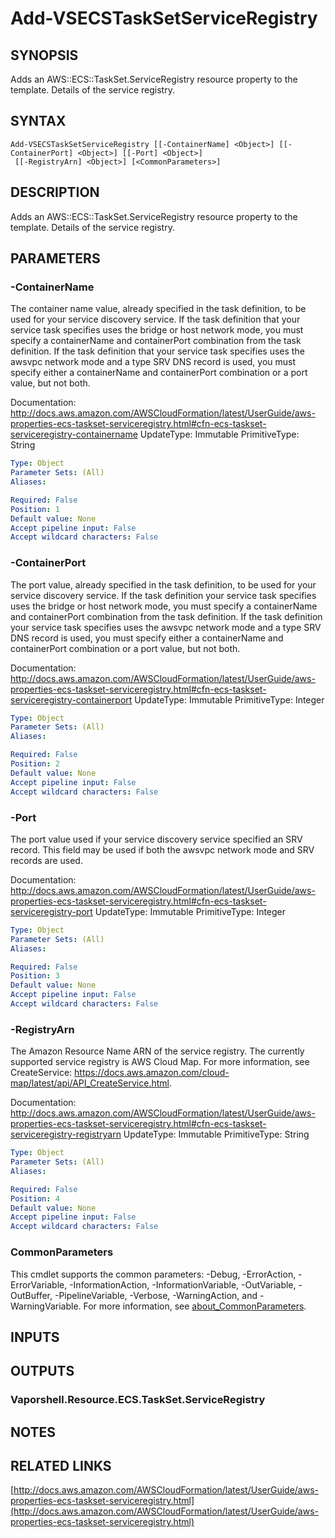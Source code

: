 # Add-VSECSTaskSetServiceRegistry

## SYNOPSIS
Adds an AWS::ECS::TaskSet.ServiceRegistry resource property to the template.
Details of the service registry.

## SYNTAX

```
Add-VSECSTaskSetServiceRegistry [[-ContainerName] <Object>] [[-ContainerPort] <Object>] [[-Port] <Object>]
 [[-RegistryArn] <Object>] [<CommonParameters>]
```

## DESCRIPTION
Adds an AWS::ECS::TaskSet.ServiceRegistry resource property to the template.
Details of the service registry.

## PARAMETERS

### -ContainerName
The container name value, already specified in the task definition, to be used for your service discovery service.
If the task definition that your service task specifies uses the bridge or host network mode, you must specify a containerName and containerPort combination from the task definition.
If the task definition that your service task specifies uses the awsvpc network mode and a type SRV DNS record is used, you must specify either a containerName and containerPort combination or a port value, but not both.

Documentation: http://docs.aws.amazon.com/AWSCloudFormation/latest/UserGuide/aws-properties-ecs-taskset-serviceregistry.html#cfn-ecs-taskset-serviceregistry-containername
UpdateType: Immutable
PrimitiveType: String

```yaml
Type: Object
Parameter Sets: (All)
Aliases:

Required: False
Position: 1
Default value: None
Accept pipeline input: False
Accept wildcard characters: False
```

### -ContainerPort
The port value, already specified in the task definition, to be used for your service discovery service.
If the task definition your service task specifies uses the bridge or host network mode, you must specify a containerName and containerPort combination from the task definition.
If the task definition your service task specifies uses the awsvpc network mode and a type SRV DNS record is used, you must specify either a containerName and containerPort combination or a port value, but not both.

Documentation: http://docs.aws.amazon.com/AWSCloudFormation/latest/UserGuide/aws-properties-ecs-taskset-serviceregistry.html#cfn-ecs-taskset-serviceregistry-containerport
UpdateType: Immutable
PrimitiveType: Integer

```yaml
Type: Object
Parameter Sets: (All)
Aliases:

Required: False
Position: 2
Default value: None
Accept pipeline input: False
Accept wildcard characters: False
```

### -Port
The port value used if your service discovery service specified an SRV record.
This field may be used if both the awsvpc network mode and SRV records are used.

Documentation: http://docs.aws.amazon.com/AWSCloudFormation/latest/UserGuide/aws-properties-ecs-taskset-serviceregistry.html#cfn-ecs-taskset-serviceregistry-port
UpdateType: Immutable
PrimitiveType: Integer

```yaml
Type: Object
Parameter Sets: (All)
Aliases:

Required: False
Position: 3
Default value: None
Accept pipeline input: False
Accept wildcard characters: False
```

### -RegistryArn
The Amazon Resource Name ARN of the service registry.
The currently supported service registry is AWS Cloud Map.
For more information, see CreateService: https://docs.aws.amazon.com/cloud-map/latest/api/API_CreateService.html.

Documentation: http://docs.aws.amazon.com/AWSCloudFormation/latest/UserGuide/aws-properties-ecs-taskset-serviceregistry.html#cfn-ecs-taskset-serviceregistry-registryarn
UpdateType: Immutable
PrimitiveType: String

```yaml
Type: Object
Parameter Sets: (All)
Aliases:

Required: False
Position: 4
Default value: None
Accept pipeline input: False
Accept wildcard characters: False
```

### CommonParameters
This cmdlet supports the common parameters: -Debug, -ErrorAction, -ErrorVariable, -InformationAction, -InformationVariable, -OutVariable, -OutBuffer, -PipelineVariable, -Verbose, -WarningAction, and -WarningVariable. For more information, see [about_CommonParameters](http://go.microsoft.com/fwlink/?LinkID=113216).

## INPUTS

## OUTPUTS

### Vaporshell.Resource.ECS.TaskSet.ServiceRegistry
## NOTES

## RELATED LINKS

[http://docs.aws.amazon.com/AWSCloudFormation/latest/UserGuide/aws-properties-ecs-taskset-serviceregistry.html](http://docs.aws.amazon.com/AWSCloudFormation/latest/UserGuide/aws-properties-ecs-taskset-serviceregistry.html)

